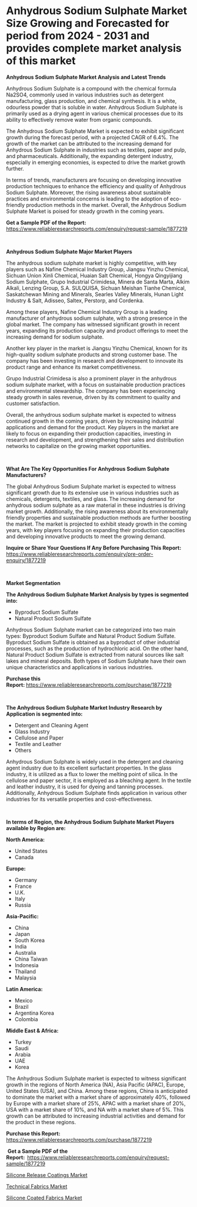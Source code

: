<p><h1>Anhydrous Sodium Sulphate Market Size Growing and Forecasted for period from 2024 - 2031 and provides complete market analysis of this market</h1></p><p><strong>Anhydrous Sodium Sulphate Market Analysis and Latest Trends</strong></p>
<p><p>Anhydrous Sodium Sulphate is a compound with the chemical formula Na2SO4, commonly used in various industries such as detergent manufacturing, glass production, and chemical synthesis. It is a white, odourless powder that is soluble in water. Anhydrous Sodium Sulphate is primarily used as a drying agent in various chemical processes due to its ability to effectively remove water from organic compounds.</p><p>The Anhydrous Sodium Sulphate Market is expected to exhibit significant growth during the forecast period, with a projected CAGR of 6.4%. The growth of the market can be attributed to the increasing demand for Anhydrous Sodium Sulphate in industries such as textiles, paper and pulp, and pharmaceuticals. Additionally, the expanding detergent industry, especially in emerging economies, is expected to drive the market growth further.</p><p>In terms of trends, manufacturers are focusing on developing innovative production techniques to enhance the efficiency and quality of Anhydrous Sodium Sulphate. Moreover, the rising awareness about sustainable practices and environmental concerns is leading to the adoption of eco-friendly production methods in the market. Overall, the Anhydrous Sodium Sulphate Market is poised for steady growth in the coming years.</p></p>
<p><strong>Get a Sample PDF of the Report:&nbsp;</strong> <a href="https://www.reliableresearchreports.com/enquiry/request-sample/1877219">https://www.reliableresearchreports.com/enquiry/request-sample/1877219</a></p>
<p>&nbsp;</p>
<p><strong>Anhydrous Sodium Sulphate Major Market Players</strong></p>
<p><p>The anhydrous sodium sulphate market is highly competitive, with key players such as Nafine Chemical Industry Group, Jiangsu Yinzhu Chemical, Sichuan Union Xinli Chemical, Huaian Salt Chemical, Hongya Qingyijiang Sodium Sulphate, Grupo Industrial Crimidesa, Minera de Santa Marta, Alkim Alkali, Lenzing Group, S.A. SULQUISA, Sichuan Meishan Tianhe Chemical, Saskatchewan Mining and Minerals, Searles Valley Minerals, Hunan Light Industry & Salt, Adisseo, Saltex, Perstorp, and Cordenka.</p><p>Among these players, Nafine Chemical Industry Group is a leading manufacturer of anhydrous sodium sulphate, with a strong presence in the global market. The company has witnessed significant growth in recent years, expanding its production capacity and product offerings to meet the increasing demand for sodium sulphate.</p><p>Another key player in the market is Jiangsu Yinzhu Chemical, known for its high-quality sodium sulphate products and strong customer base. The company has been investing in research and development to innovate its product range and enhance its market competitiveness.</p><p>Grupo Industrial Crimidesa is also a prominent player in the anhydrous sodium sulphate market, with a focus on sustainable production practices and environmental stewardship. The company has been experiencing steady growth in sales revenue, driven by its commitment to quality and customer satisfaction.</p><p>Overall, the anhydrous sodium sulphate market is expected to witness continued growth in the coming years, driven by increasing industrial applications and demand for the product. Key players in the market are likely to focus on expanding their production capacities, investing in research and development, and strengthening their sales and distribution networks to capitalize on the growing market opportunities.</p></p>
<p>&nbsp;</p>
<p><strong>What Are The Key Opportunities For Anhydrous Sodium Sulphate Manufacturers?</strong></p>
<p><p>The global Anhydrous Sodium Sulphate market is expected to witness significant growth due to its extensive use in various industries such as chemicals, detergents, textiles, and glass. The increasing demand for anhydrous sodium sulphate as a raw material in these industries is driving market growth. Additionally, the rising awareness about its environmentally friendly properties and sustainable production methods are further boosting the market. The market is projected to exhibit steady growth in the coming years, with key players focusing on expanding their production capacities and developing innovative products to meet the growing demand.</p></p>
<p><strong>Inquire or Share Your Questions If Any Before Purchasing This Report:</strong> <a href="https://www.reliableresearchreports.com/enquiry/pre-order-enquiry/1877219">https://www.reliableresearchreports.com/enquiry/pre-order-enquiry/1877219</a></p>
<p>&nbsp;</p>
<p><strong>Market Segmentation</strong></p>
<p><strong>The Anhydrous Sodium Sulphate Market Analysis by types is segmented into:</strong></p>
<p><ul><li>Byproduct Sodium Sulfate</li><li>Natural Product Sodium Sulfate</li></ul></p>
<p><p>Anhydrous Sodium Sulphate market can be categorized into two main types: Byproduct Sodium Sulfate and Natural Product Sodium Sulfate. Byproduct Sodium Sulfate is obtained as a byproduct of other industrial processes, such as the production of hydrochloric acid. On the other hand, Natural Product Sodium Sulfate is extracted from natural sources like salt lakes and mineral deposits. Both types of Sodium Sulphate have their own unique characteristics and applications in various industries.</p></p>
<p><strong>Purchase this Report:&nbsp;</strong><a href="https://www.reliableresearchreports.com/purchase/1877219">https://www.reliableresearchreports.com/purchase/1877219</a></p>
<p>&nbsp;</p>
<p><strong>The Anhydrous Sodium Sulphate Market Industry Research by Application is segmented into:</strong></p>
<p><ul><li>Detergent and Cleaning Agent</li><li>Glass Industry</li><li>Cellulose and Paper</li><li>Textile and Leather</li><li>Others</li></ul></p>
<p><p>Anhydrous Sodium Sulphate is widely used in the detergent and cleaning agent industry due to its excellent surfactant properties. In the glass industry, it is utilized as a flux to lower the melting point of silica. In the cellulose and paper sector, it is employed as a bleaching agent. In the textile and leather industry, it is used for dyeing and tanning processes. Additionally, Anhydrous Sodium Sulphate finds application in various other industries for its versatile properties and cost-effectiveness.</p></p>
<p>&nbsp;</p>
<p><strong>In terms of Region, the Anhydrous Sodium Sulphate Market Players available by Region are:</strong></p>
<p>
    <p> <strong> North America: </strong>
        <ul>
            <li>United States</li>
            <li>Canada</li>
        </ul>
        </p> 
    <p> <strong> Europe: </strong>
        <ul>
            <li>Germany</li>
            <li>France</li>
            <li>U.K.</li>
            <li>Italy</li>
            <li>Russia</li>
        </ul>
        </p> 
    <p> <strong> Asia-Pacific: </strong>
        <ul>
            <li>China</li>
            <li>Japan</li>
            <li>South Korea</li>
            <li>India</li>
            <li>Australia</li>
            <li>China Taiwan</li>
            <li>Indonesia</li>
            <li>Thailand</li>
            <li>Malaysia</li>
        </ul>
        </p> 
    <p> <strong> Latin America: </strong>
        <ul>
            <li>Mexico</li>
            <li>Brazil</li>
            <li>Argentina Korea</li>
            <li>Colombia</li>
        </ul>
        </p> 
    <p> <strong> Middle East & Africa: </strong>
        <ul>
            <li>Turkey</li>
            <li>Saudi</li>
            <li>Arabia</li>
            <li>UAE</li>
            <li>Korea</li>
        </ul>
    </p>
    </p>
<p><p>The Anhydrous Sodium Sulphate market is expected to witness significant growth in the regions of North America (NA), Asia Pacific (APAC), Europe, United States (USA), and China. Among these regions, China is anticipated to dominate the market with a market share of approximately 40%, followed by Europe with a market share of 25%, APAC with a market share of 20%, USA with a market share of 10%, and NA with a market share of 5%. This growth can be attributed to increasing industrial activities and demand for the product in these regions.</p></p>
<p><strong>Purchase this Report: </strong><a href="https://www.reliableresearchreports.com/purchase/1877219">https://www.reliableresearchreports.com/purchase/1877219</a></p>
<p>&nbsp;<strong>Get a Sample PDF of the Report:&nbsp;&nbsp;</strong><a href="https://www.reliableresearchreports.com/enquiry/request-sample/1877219">https://www.reliableresearchreports.com/enquiry/request-sample/1877219</a></p>
<p><strong></strong></p>
<p><p><a href="https://github.com/Angelnienowdseej3e45z3p8c/Market-Research-Report-List-1/blob/main/silicone-release-coatings-market.md">Silicone Release Coatings Market</a></p><p><a href="https://github.com/brentleyjimmiealvaradoz4l1rea/Market-Research-Report-List-1/blob/main/technical-fabrics-market.md">Technical Fabrics Market</a></p><p><a href="https://github.com/eeaveuhhh/Market-Research-Report-List-1/blob/main/silicone-coated-fabrics-market.md">Silicone Coated Fabrics Market</a></p></p>
